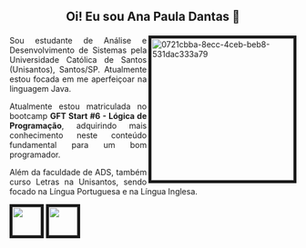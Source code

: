 ## <p align="center"> Oi! Eu sou Ana Paula Dantas 💙
<img align="right" src="https://i.ibb.co/HznyDsN/0721cbba-8ecc-4ceb-beb8-531dac333a79.jpg" alt="0721cbba-8ecc-4ceb-beb8-531dac333a79" width="250" height="250" alt="foto" border="5">

<p align="justify"> Sou estudante de Análise e Desenvolvimento de Sistemas pela Universidade Católica de Santos (Unisantos), Santos/SP. Atualmente estou focada em me aperfeiçoar na linguagem Java. </p>
<p align="justify">Atualmente estou matriculada no bootcamp <b>GFT Start #6 - Lógica de Programação</b>, adquirindo mais conhecimento neste conteúdo fundamental para um bom programador.  </p>
<p align="justify"> Além da faculdade de ADS, também curso Letras na Unisantos, sendo focado na Língua Portuguesa e na Língua Inglesa. </p>
<p><img src="https://cdn.jsdelivr.net/gh/devicons/devicon@latest/icons/java/java-original.svg" width="50" height="50" border="5"/>
<img src="https://cdn.jsdelivr.net/gh/devicons/devicon@latest/icons/javascript/javascript-plain.svg" width="50" height="50" border="5"/></p>
